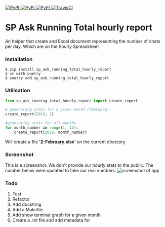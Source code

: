 [
![PyPI](https://img.shields.io/pypi/v/sp_ask_report_chats_per_school.svg)
![PyPI](https://img.shields.io/pypi/pyversions/sp_ask_report_chats_per_school.svg)
![PyPI](https://img.shields.io/github/license/guinslym/sp_ask_report_chats_per_school.svg)
](https://pypi.org/project/sp_ask_report_chats_per_school/)
[![TravisCI](https://travis-ci.org/guinslym/sp_ask_report_chats_per_school.svg?branch=master)](https://travis-ci.org/guinslym/sp_ask_report_chats_per_school)

# SP Ask Running Total hourly report
An helper that create and Excel document representing the number of chats per day. Which are on the hourly Spreadsheet

### Installation

    $ pip install sp_ask_running_total_hourly_report
    $ or with poetry
    $ poetry add sp_ask_running_total_hourly_report

### Utilisation
```python
from sp_ask_running_total_hourly_report import create_report

# generating stats for a given month (february)
create_report(2019, 2)

#generating stats for all months
for month_number in range(1, 13):
    create_report(2019, month_number)
```
Will create a file **'2-February.xlsx'** on the current directory

### Screenshot
This is a screenshot. We don't provide our hourly stats to the public. The number below were updated to fake our real numbers.
![screenshot of app](screenshots/screenshot3.png)


### Todo
1.  Test
2.  Refactor
3.  Add docstring
4.  Add a Makefile
5.  Add show terminal graph for a given month
6.  Create a .rst file and add metadata for 
